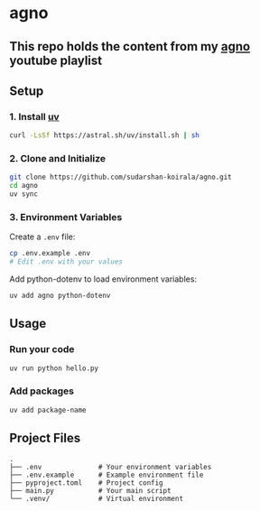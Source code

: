 # agno
This repo holds the content from my [agno](https://www.agno.com/) youtube playlist
---
## Setup

### 1. Install [uv](https://docs.astral.sh/uv/)
```bash
curl -LsSf https://astral.sh/uv/install.sh | sh
```

### 2. Clone and Initialize
```bash
git clone https://github.com/sudarshan-koirala/agno.git
cd agno
uv sync
```

### 3. Environment Variables
Create a `.env` file:
```bash
cp .env.example .env
# Edit .env with your values
```

Add python-dotenv to load environment variables:
```bash
uv add agno python-dotenv
```

## Usage

### Run your code
```bash
uv run python hello.py
```

### Add packages
```bash
uv add package-name
```

## Project Files
```
.
├── .env              # Your environment variables
├── .env.example      # Example environment file  
├── pyproject.toml    # Project config
├── main.py           # Your main script
└── .venv/            # Virtual environment
```
